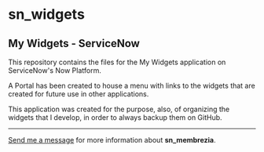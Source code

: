 # sn_widgets

## My Widgets - ServiceNow

This repository contains the files for the My Widgets application on ServiceNow's Now Platform.

A Portal has been created to house a menu with links to the widgets that are created for future use in other applications.

This application was created for the purpose, also, of organizing the widgets that I develop, in order to always backup them on GitHub.

--- 

[Send me a message](mailto:programador.leandrolopes@gmail.com "Send me a message") for more information about <b>sn_membrezia</b>.
